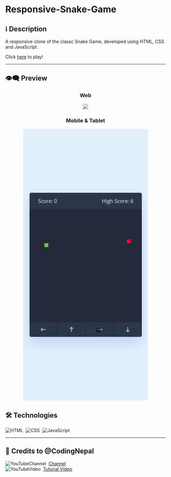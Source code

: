 # Responsive-Snake-Game

## ℹ️ Description

A responsive clone of the classc Snake Game, developed using HTML, CSS and JavaScript.

Click [here](https://zejsneto.github.io/Web-Games/Responsive-Snake-Game/) to play!

---

## 👁️‍🗨️ Preview
<div align="center" >
  <h3>Web</h3>
  <img src="/Responsive-Snake-Game/repository-imgs/gif01.gif" />
  <h3>Mobile & Tablet</h3>
  <img src="/Responsive-Snake-Game/repository-imgs/gif02.gif" />
</div>

## 🛠️ **Technologies**

![HTML](https://img.shields.io/badge/-HTML-05122A?style=flat&logo=HTML5)&nbsp;
![CSS](https://img.shields.io/badge/-CSS-05122A?style=flat&logo=CSS3&logoColor=1572B6)&nbsp;
![JavaScript](https://img.shields.io/badge/-JavaScript-05122A?style=flat&logo=javascript)&nbsp;

---

## 📃 Credits to @CodingNepal

![YouTubeChannel](https://img.shields.io/badge/--05122A?style=flat&logo=youtube)&nbsp;
[Channel](https://www.youtube.com/@CodingNepal)<br>
![YouTubeVideo](https://img.shields.io/badge/--05122A?style=flat&logo=youtube)&nbsp;
[Tutorial Video](https://www.youtube.com/watch?v=K8Rh5x3c9Pw&list=WL&index=41&t=168s&ab_channel=CodingNepal)<br>
